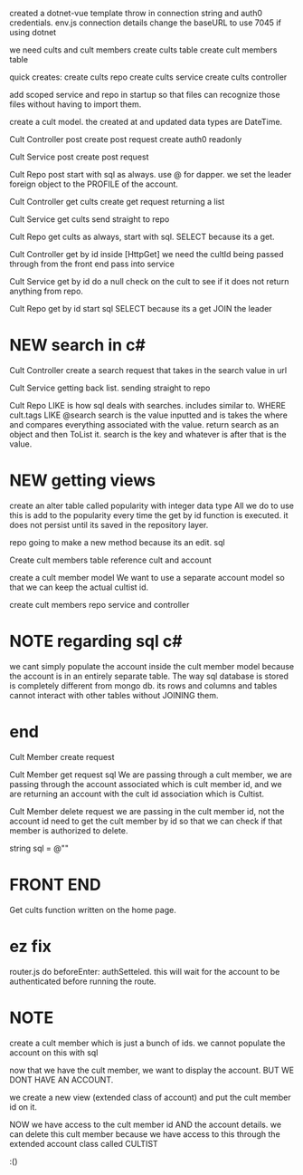 created a dotnet-vue template
throw in connection string and auth0 credentials. env.js connection details
change the baseURL to use 7045 if using dotnet

we need cults and cult members
create cults table
create cult members table

quick creates:
create cults repo
create cults service
create cults controller

add scoped service and repo in startup so that files can recognize those files without having to import them.

create a cult model.
the created at and updated data types are DateTime.

Cult Controller post
create post request
create auth0 readonly

Cult Service post
create post request

Cult Repo post
start with sql as always. use @ for dapper.
we set the leader foreign object to the PROFILE of the account.

Cult Controller get cults
create get request
returning a list

Cult Service get cults
send straight to repo

Cult Repo get cults
as always, start with sql.
SELECT because its a get.

Cult Controller get by id
inside [HttpGet] we need the cultId being passed through from the front end
pass into service

Cult Service get by id
do a null check on the cult to see if it does not return anything from repo.

Cult Repo get by id
start sql
SELECT because its a get
JOIN the leader

# NEW search in c#

Cult Controller
create a search request that takes in the search value in url

Cult Service
getting back list. sending straight to repo

Cult Repo
LIKE is how sql deals with searches.
includes similar to.
WHERE cult.tags LIKE @search
search is the value inputted and is takes the where and compares everything associated with the value.
return search as an object and then ToList it.
search is the key and whatever is after that is the value.

# NEW getting views

create an alter table called popularity with integer data type
All we do to use this is add to the popularity every time the get by id function is executed.
it does not persist until its saved in the repository layer.

repo
going to make a new method because its an edit.
sql

Create cult members table
reference cult and account

create a cult member model
We want to use a separate account model so that we can keep the actual cultist id.

create cult members repo service and controller

# NOTE regarding sql c#

we cant simply populate the account inside the cult member model because the account is in an entirely separate table. The way sql database is stored is completely different from mongo db. its rows and columns and tables cannot interact with other tables without JOINING them.

# end

Cult Member create request

Cult Member get request
sql
We are passing through a cult member, we are passing through the account associated which is cult member id, and we are returning an account with the cult id association which is Cultist.

Cult Member delete request
we are passing in the cult member id, not the account id
need to get the cult member by id so that we can check if that member is authorized to delete.

string sql = @""

# FRONT END

Get cults function written on the home page.

# ez fix

router.js do beforeEnter: authSetteled. this will wait for the account to be authenticated before running the route.

# NOTE

create a cult member which is just a bunch of ids. we cannot populate the account on this with sql

now that we have the cult member, we want to display the account. BUT WE DONT HAVE AN ACCOUNT.

we create a new view (extended class of account) and put the cult member id on it.

NOW we have access to the cult member id AND the account details. we can delete this cult member because we have access to this through the extended account class called CULTIST

:()